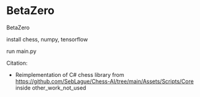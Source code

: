 # BetaZero
BetaZero

install chess, numpy, tensorflow

run main.py

Citation:
- Reimplementation of C# chess library from https://github.com/SebLague/Chess-AI/tree/main/Assets/Scripts/Core inside other_work_not_used

